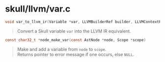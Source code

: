 # skull/llvm/var.c

```c
void var_to_llvm_ir(Variable *var, LLVMBuilderRef builder, LLVMContextRef ctx)
```

> Convert a Skull variable `var` into the LLVM IR equivalent.

```c
const char32_t *node_make_var(const AstNode *node, Scope *scope)
```

> Make and add a variable from `node` to `scope`.
> \
> Returns pointer to error message if one occurs, else `NULL`.

